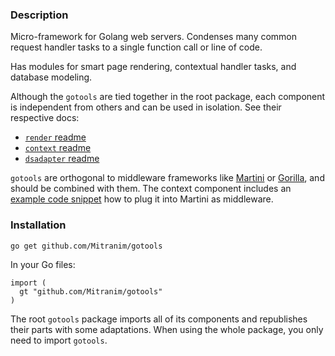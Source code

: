 ### Description

Micro-framework for Golang web servers. Condenses many common request handler tasks to a single function call or line of code.

Has modules for smart page rendering, contextual handler tasks, and database modeling.

Although the `gotools` are tied together in the root package, each component is independent from others and can be used in isolation. See their respective docs:
* [`render` readme](render)
* [`context` readme](context)
* [`dsadapter` readme](dsadapter)

`gotools` are orthogonal to middleware frameworks like [Martini](https://github.com/go-martini/martini) or [Gorilla](http://www.gorillatoolkit.org), and should be combined with them. The context component includes an [example code snippet](context/middleware.go) how to plug it into Martini as middleware.

### Installation

```shell
go get github.com/Mitranim/gotools
```

In your Go files:

```golang
import (
  gt "github.com/Mitranim/gotools"
)
```

The root `gotools` package imports all of its components and republishes their parts with some adaptations. When using the whole package, you only need to import `gotools`.
